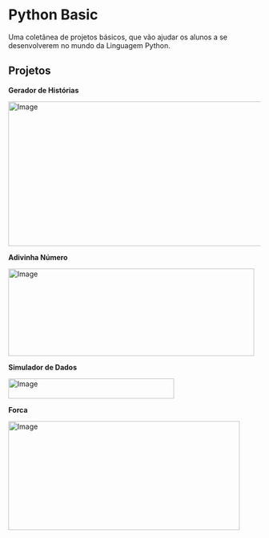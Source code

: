# Python Basic

Uma coletânea de projetos básicos, que vão ajudar os alunos a se desenvolverem no mundo da Linguagem Python.

## Projetos

**Gerador de Histórias**

<img width="611" height="288" alt="Image" src="https://github.com/user-attachments/assets/c6e8d9c7-82c2-4ec9-97ce-76593a33fef9" />

**Adivinha Número**

<img width="491" height="174" alt="Image" src="https://github.com/user-attachments/assets/c9681320-383b-4b88-b7ad-d22d05181cd8" />

**Simulador de Dados**

<img width="331" height="40" alt="Image" src="https://github.com/user-attachments/assets/985d66f1-745e-4073-9c34-91f79e423bed" />

**Forca**

<img width="462" height="217" alt="Image" src="https://github.com/user-attachments/assets/d743c99d-ac41-4260-86e5-bb78e4aefbde" />